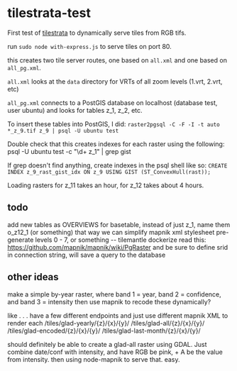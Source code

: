 # tilestrata-test

First test of [tilestrata](https://github.com/naturalatlas/tilestrata) to dynamically serve tiles from RGB tifs.

run `sudo node with-express.js` to serve tiles on port 80.

this creates two tile server routes, one based on `all.xml` and one based on `all_pg.xml`.

`all.xml` looks at the `data` directory for VRTs of all zoom levels (1.vrt, 2.vrt, etc)

`all_pg.xml` connects to a PostGIS database on localhost (database test, user ubuntu) and looks for tables z_1, z_2, etc.

To insert these tables into PostGIS, I did:
`raster2pgsql -C -F -I -t auto *_z_9.tif z_9 | psql -U ubuntu test`

Double check that this creates indexes for each raster using the following:
psql -U ubuntu test -c "\d+ z_1" | grep gist

If grep doesn't find anything, create indexes in the psql shell like so:
`CREATE INDEX z_9_rast_gist_idx ON z_9 USING GIST (ST_ConvexHull(rast));`

Loading rasters for z_11 takes an hour, for z_12 takes about 4 hours.

## todo
add new tables as OVERVIEWS for basetable, instead of just z_1, name them o_z12_1 (or something)
that way we can simplify mapnik xml stylesheet
pre-generate levels 0 - 7, or something -- tilemantle
dockerize
read this: https://github.com/mapnik/mapnik/wiki/PgRaster
and be sure to define srid in connection string, will save a query to the database

## other ideas
make a simple by-year raster, where band 1 = year, band 2 = confidence, and band 3 = intensity
then use mapnik to recode these dynamically?

like . . . have a few different endpoints and just use different mapnik XML to render each
	/tiles/glad-yearly/{z}/{x}/{y}/
	/tiles/glad-all/{z}/{x}/{y}/
	/tiles/glad-encoded/{z}/{x}/{y}/
	/tiles/glad-last-month/{z}/{x}/{y}/
	
should definitely be able to create a glad-all raster using GDAL. Just combine date/conf with intensity, and have RGB be pink, + A be the value from intensity. then using node-mapnik to serve that. easy.
